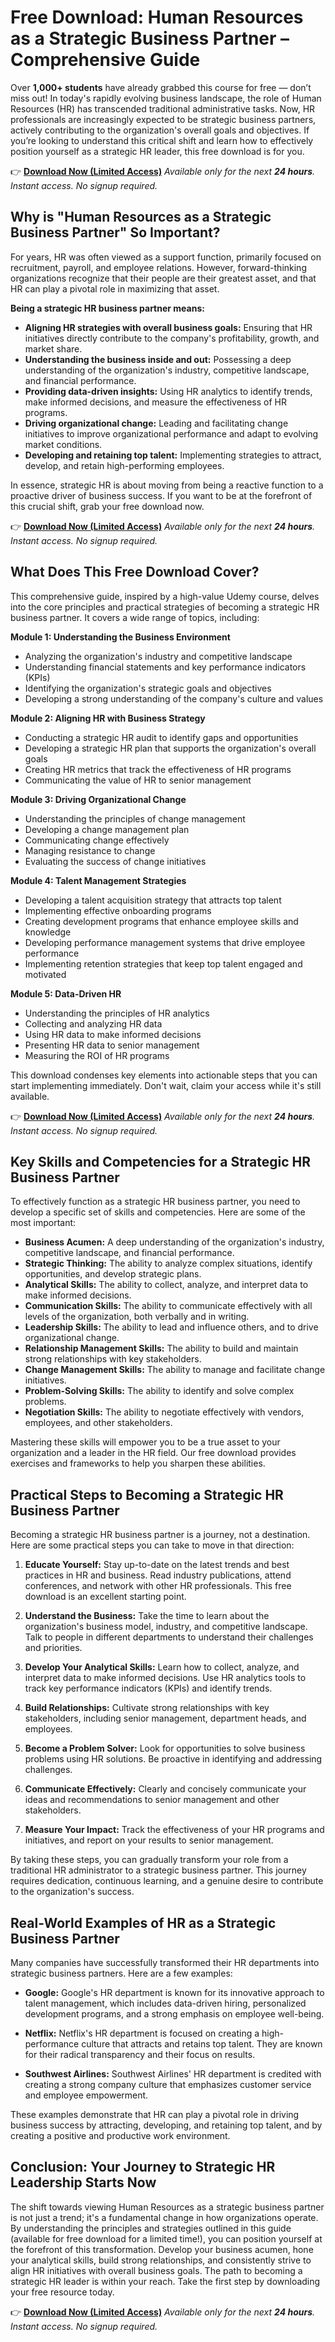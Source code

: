 # Free Download: Human Resources as a Strategic Business Partner – Comprehensive Guide

Over **1,000+ students** have already grabbed this course for free — don’t miss out!
In today's rapidly evolving business landscape, the role of Human Resources (HR) has transcended traditional administrative tasks. Now, HR professionals are increasingly expected to be strategic business partners, actively contributing to the organization's overall goals and objectives. If you’re looking to understand this critical shift and learn how to effectively position yourself as a strategic HR leader, this free download is for you.

👉 **[Download Now (Limited Access)](https://udemywork.com/human-resources-as-a-strategic-business-partner)**
_Available only for the next **24 hours**. Instant access. No signup required._

## Why is "Human Resources as a Strategic Business Partner" So Important?

For years, HR was often viewed as a support function, primarily focused on recruitment, payroll, and employee relations. However, forward-thinking organizations recognize that their people are their greatest asset, and that HR can play a pivotal role in maximizing that asset.

**Being a strategic HR business partner means:**

*   **Aligning HR strategies with overall business goals:** Ensuring that HR initiatives directly contribute to the company's profitability, growth, and market share.
*   **Understanding the business inside and out:** Possessing a deep understanding of the organization's industry, competitive landscape, and financial performance.
*   **Providing data-driven insights:** Using HR analytics to identify trends, make informed decisions, and measure the effectiveness of HR programs.
*   **Driving organizational change:** Leading and facilitating change initiatives to improve organizational performance and adapt to evolving market conditions.
*   **Developing and retaining top talent:** Implementing strategies to attract, develop, and retain high-performing employees.

In essence, strategic HR is about moving from being a reactive function to a proactive driver of business success. If you want to be at the forefront of this crucial shift, grab your free download now.

👉 **[Download Now (Limited Access)](https://udemywork.com/human-resources-as-a-strategic-business-partner)**
_Available only for the next **24 hours**. Instant access. No signup required._

## What Does This Free Download Cover?

This comprehensive guide, inspired by a high-value Udemy course, delves into the core principles and practical strategies of becoming a strategic HR business partner. It covers a wide range of topics, including:

**Module 1: Understanding the Business Environment**

*   Analyzing the organization's industry and competitive landscape
*   Understanding financial statements and key performance indicators (KPIs)
*   Identifying the organization's strategic goals and objectives
*   Developing a strong understanding of the company's culture and values

**Module 2: Aligning HR with Business Strategy**

*   Conducting a strategic HR audit to identify gaps and opportunities
*   Developing a strategic HR plan that supports the organization's overall goals
*   Creating HR metrics that track the effectiveness of HR programs
*   Communicating the value of HR to senior management

**Module 3: Driving Organizational Change**

*   Understanding the principles of change management
*   Developing a change management plan
*   Communicating change effectively
*   Managing resistance to change
*   Evaluating the success of change initiatives

**Module 4: Talent Management Strategies**

*   Developing a talent acquisition strategy that attracts top talent
*   Implementing effective onboarding programs
*   Creating development programs that enhance employee skills and knowledge
*   Developing performance management systems that drive employee performance
*   Implementing retention strategies that keep top talent engaged and motivated

**Module 5: Data-Driven HR**

*   Understanding the principles of HR analytics
*   Collecting and analyzing HR data
*   Using HR data to make informed decisions
*   Presenting HR data to senior management
*   Measuring the ROI of HR programs

This download condenses key elements into actionable steps that you can start implementing immediately. Don't wait, claim your access while it's still available.

👉 **[Download Now (Limited Access)](https://udemywork.com/human-resources-as-a-strategic-business-partner)**
_Available only for the next **24 hours**. Instant access. No signup required._

## Key Skills and Competencies for a Strategic HR Business Partner

To effectively function as a strategic HR business partner, you need to develop a specific set of skills and competencies. Here are some of the most important:

*   **Business Acumen:** A deep understanding of the organization's industry, competitive landscape, and financial performance.
*   **Strategic Thinking:** The ability to analyze complex situations, identify opportunities, and develop strategic plans.
*   **Analytical Skills:** The ability to collect, analyze, and interpret data to make informed decisions.
*   **Communication Skills:** The ability to communicate effectively with all levels of the organization, both verbally and in writing.
*   **Leadership Skills:** The ability to lead and influence others, and to drive organizational change.
*   **Relationship Management Skills:** The ability to build and maintain strong relationships with key stakeholders.
*   **Change Management Skills:** The ability to manage and facilitate change initiatives.
*   **Problem-Solving Skills:** The ability to identify and solve complex problems.
*   **Negotiation Skills:** The ability to negotiate effectively with vendors, employees, and other stakeholders.

Mastering these skills will empower you to be a true asset to your organization and a leader in the HR field. Our free download provides exercises and frameworks to help you sharpen these abilities.

## Practical Steps to Becoming a Strategic HR Business Partner

Becoming a strategic HR business partner is a journey, not a destination. Here are some practical steps you can take to move in that direction:

1.  **Educate Yourself:** Stay up-to-date on the latest trends and best practices in HR and business. Read industry publications, attend conferences, and network with other HR professionals. This free download is an excellent starting point.

2.  **Understand the Business:** Take the time to learn about the organization's business model, industry, and competitive landscape. Talk to people in different departments to understand their challenges and priorities.

3.  **Develop Your Analytical Skills:** Learn how to collect, analyze, and interpret data to make informed decisions. Use HR analytics tools to track key performance indicators (KPIs) and identify trends.

4.  **Build Relationships:** Cultivate strong relationships with key stakeholders, including senior management, department heads, and employees.

5.  **Become a Problem Solver:** Look for opportunities to solve business problems using HR solutions. Be proactive in identifying and addressing challenges.

6.  **Communicate Effectively:** Clearly and concisely communicate your ideas and recommendations to senior management and other stakeholders.

7.  **Measure Your Impact:** Track the effectiveness of your HR programs and initiatives, and report on your results to senior management.

By taking these steps, you can gradually transform your role from a traditional HR administrator to a strategic business partner. This journey requires dedication, continuous learning, and a genuine desire to contribute to the organization's success.

## Real-World Examples of HR as a Strategic Business Partner

Many companies have successfully transformed their HR departments into strategic business partners. Here are a few examples:

*   **Google:** Google's HR department is known for its innovative approach to talent management, which includes data-driven hiring, personalized development programs, and a strong emphasis on employee well-being.

*   **Netflix:** Netflix's HR department is focused on creating a high-performance culture that attracts and retains top talent. They are known for their radical transparency and their focus on results.

*   **Southwest Airlines:** Southwest Airlines' HR department is credited with creating a strong company culture that emphasizes customer service and employee empowerment.

These examples demonstrate that HR can play a pivotal role in driving business success by attracting, developing, and retaining top talent, and by creating a positive and productive work environment.

## Conclusion: Your Journey to Strategic HR Leadership Starts Now

The shift towards viewing Human Resources as a strategic business partner is not just a trend; it's a fundamental change in how organizations operate. By understanding the principles and strategies outlined in this guide (available for free download for a limited time!), you can position yourself at the forefront of this transformation. Develop your business acumen, hone your analytical skills, build strong relationships, and consistently strive to align HR initiatives with overall business goals. The path to becoming a strategic HR leader is within your reach. Take the first step by downloading your free resource today.

👉 **[Download Now (Limited Access)](https://udemywork.com/human-resources-as-a-strategic-business-partner)**
_Available only for the next **24 hours**. Instant access. No signup required._
